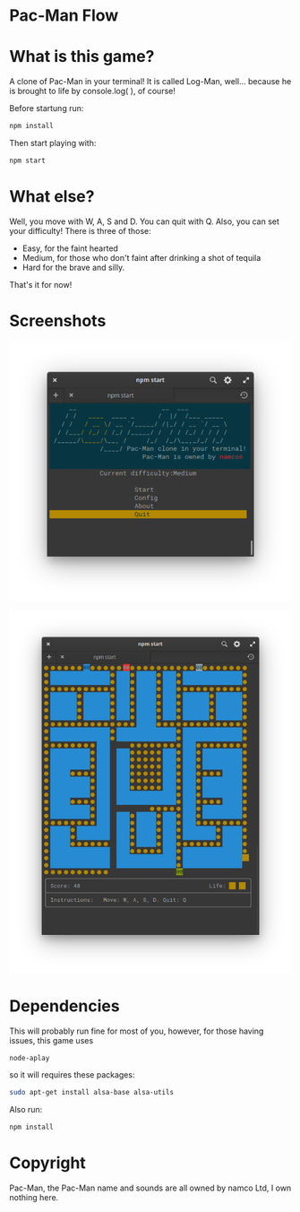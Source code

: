 # Pac-Man Flow

# What is this game?

A clone of Pac-Man in your terminal! It is called Log-Man, well... because he is brought to life by console.log( ), of course! 

Before startung run:

```bash
npm install
```
Then start playing with:

```bash
npm start
```

# What else?

Well, you move with W, A, S and D. You can quit with Q. Also, you can set your difficulty! There is three of those:

- Easy, for the faint hearted
- Medium, for those who don't faint after drinking a shot of tequila
- Hard for the brave and silly.

That's it for now!

# Screenshots

<p align="center">
  <img src="https://raw.githubusercontent.com/javierfurus/pac-man-flow-work/development/screenshots/logman1%20(1).png">
</p>
<p align="center">
  <img src="https://raw.githubusercontent.com/javierfurus/pac-man-flow-work/development/screenshots/logman2.png">
</p>

# Dependencies

This will probably run fine for most of you, however, for those having issues, this game uses 

```bash
node-aplay
```

so it will requires these packages:

```bash
sudo apt-get install alsa-base alsa-utils
```

Also run:

```bash
npm install
```

# Copyright

Pac-Man, the Pac-Man name and sounds are all owned by namco Ltd, I own nothing here.
